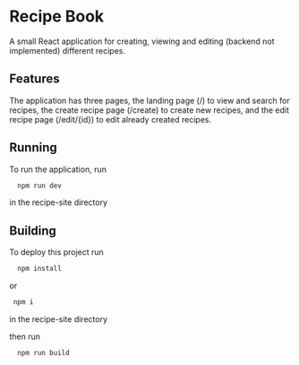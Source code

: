 
# Recipe Book

A small React application for creating, viewing and editing (backend not implemented) different recipes.

## Features

The application has three pages, the landing page (/) to view and search for recipes, the create recipe page (/create) to create new recipes, and the edit recipe page (/edit/{id}) to edit already created recipes.


## Running

To run the application, run 

```bash
  npm run dev
```
in the recipe-site directory

## Building

To deploy this project run

```bash
  npm install
```
 or 

 ```bash
  npm i
```

in the recipe-site directory

then run

```bash
  npm run build
```
